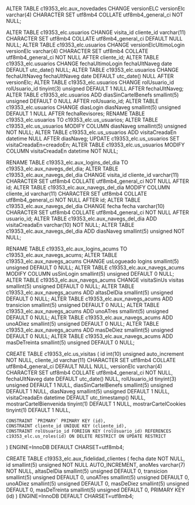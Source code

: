 ALTER TABLE c19353_elc.aux_novedades CHANGE versionELC versionElc varchar(4) CHARACTER SET utf8mb4 COLLATE utf8mb4_general_ci NOT NULL;

ALTER TABLE c19353_elc.usuarios CHANGE visita_id cliente_id varchar(11) CHARACTER SET utf8mb4 COLLATE utf8mb4_general_ci DEFAULT NULL NULL;
ALTER TABLE c19353_elc.usuarios CHANGE versionElcUltimoLogin versionElc varchar(4) CHARACTER SET utf8mb4 COLLATE utf8mb4_general_ci NOT NULL AFTER cliente_id;
ALTER TABLE c19353_elc.usuarios CHANGE fechaUltimoLogin fechaUltNaveg date DEFAULT utc_date() NULL;
ALTER TABLE c19353_elc.usuarios CHANGE fechaUltNaveg fechaUltNaveg date DEFAULT utc_date() NULL AFTER versionElc;
ALTER TABLE c19353_elc.usuarios CHANGE rolUsuario_id rolUsuario_id tinyint(3) unsigned DEFAULT 1 NULL AFTER fechaUltNaveg;
ALTER TABLE c19353_elc.usuarios ADD diasSinCartelBenefs smallint(5) unsigned DEFAULT 0 NULL AFTER rolUsuario_id;
ALTER TABLE c19353_elc.usuarios CHANGE diasLogin diasNaveg smallint(5) unsigned DEFAULT 1 NULL AFTER fechaRevisores;
RENAME TABLE c19353_elc.usuarios TO c19353_elc.us_usuarios;
ALTER TABLE c19353_elc.us_usuarios MODIFY COLUMN diasNaveg smallint(5) unsigned NOT NULL;
ALTER TABLE c19353_elc.us_usuarios ADD visitaCreadaEn datetime NULL AFTER diasNaveg;
UPDATE c19353_elc.us_usuarios SET visitaCreadaEn=creadoEn;
ALTER TABLE c19353_elc.us_usuarios MODIFY COLUMN visitaCreadaEn datetime NOT NULL;

RENAME TABLE c19353_elc.aux_logins_del_dia TO c19353_elc.aux_navegs_del_dia;
ALTER TABLE c19353_elc.aux_navegs_del_dia CHANGE visita_id cliente_id varchar(11) CHARACTER SET utf8mb4 COLLATE utf8mb4_general_ci NOT NULL AFTER id;
ALTER TABLE c19353_elc.aux_navegs_del_dia MODIFY COLUMN cliente_id varchar(11) CHARACTER SET utf8mb4 COLLATE utf8mb4_general_ci NOT NULL AFTER id;
ALTER TABLE c19353_elc.aux_navegs_del_dia CHANGE fecha fecha varchar(10) CHARACTER SET utf8mb4 COLLATE utf8mb4_general_ci NOT NULL AFTER usuario_id;
ALTER TABLE c19353_elc.aux_navegs_del_dia ADD visitaCreadaEn varchar(10) NOT NULL;
ALTER TABLE c19353_elc.aux_navegs_del_dia ADD diasNaveg smallint(5) unsigned NOT NULL;

RENAME TABLE c19353_elc.aux_logins_acums TO c19353_elc.aux_navegs_acums;
ALTER TABLE c19353_elc.aux_navegs_acums CHANGE usLogueado logins smallint(5) unsigned DEFAULT 0 NULL;
ALTER TABLE c19353_elc.aux_navegs_acums MODIFY COLUMN usSinLogin smallint(5) unsigned DEFAULT 0 NULL;
ALTER TABLE c19353_elc.aux_navegs_acums CHANGE visitaSinUs visitas smallint(5) unsigned DEFAULT 0 NULL;
ALTER TABLE c19353_elc.aux_navegs_acums ADD altasDelDia smallint(5) unsigned DEFAULT 0 NULL;
ALTER TABLE c19353_elc.aux_navegs_acums ADD transicion smallint(5) unsigned DEFAULT 0 NULL;
ALTER TABLE c19353_elc.aux_navegs_acums ADD unoATres smallint(5) unsigned DEFAULT 0 NULL;
ALTER TABLE c19353_elc.aux_navegs_acums ADD unoADiez smallint(5) unsigned DEFAULT 0 NULL;
ALTER TABLE c19353_elc.aux_navegs_acums ADD masDeDiez smallint(5) unsigned DEFAULT 0 NULL;
ALTER TABLE c19353_elc.aux_navegs_acums ADD masDeTreinta smallint(5) unsigned DEFAULT 0 NULL;

CREATE TABLE c19353_elc.us_visitas (
	id int(10) unsigned auto_increment NOT NULL,
	cliente_id varchar(11) CHARACTER SET utf8mb4 COLLATE utf8mb4_general_ci DEFAULT NULL NULL,
	versionElc varchar(4) CHARACTER SET utf8mb4 COLLATE utf8mb4_general_ci NOT NULL,
	fechaUltNaveg date DEFAULT utc_date() NULL,
	rolUsuario_id tinyint(3) unsigned DEFAULT 1 NULL,
	diasSinCartelBenefs smallint(5) unsigned DEFAULT 1 NULL,
	diasNaveg smallint(5) unsigned DEFAULT 1 NULL,
	visitaCreadaEn datetime DEFAULT utc_timestamp() NULL,
	mostrarCartelBienvenida tinyint(1) DEFAULT 1 NULL,
	mostrarCartelCookies tinyint(1) DEFAULT 1 NULL,

	CONSTRAINT `PRIMARY` PRIMARY KEY (id),
	CONSTRAINT cliente_id UNIQUE KEY (cliente_id),
	CONSTRAINT rolUsuario_id FOREIGN KEY (rolUsuario_id) REFERENCES c19353_elc.us_roles(id) ON DELETE RESTRICT ON UPDATE RESTRICT
) ENGINE=InnoDB DEFAULT CHARSET=utf8mb4;

CREATE TABLE c19353_elc.aux_fidelidad_clientes (
  fecha date NOT NULL,
  id smallint(5) unsigned NOT NULL AUTO_INCREMENT,
  anoMes varchar(7) NOT NULL,
  altasDelDia smallint(5) unsigned DEFAULT 0,
  transicion smallint(5) unsigned DEFAULT 0,
  unoATres smallint(5) unsigned DEFAULT 0,
  unoADiez smallint(5) unsigned DEFAULT 0,
  masDeDiez smallint(5) unsigned DEFAULT 0,
  masDeTreinta smallint(5) unsigned DEFAULT 0,
  PRIMARY KEY (id)
) ENGINE=InnoDB DEFAULT CHARSET=utf8mb4;
